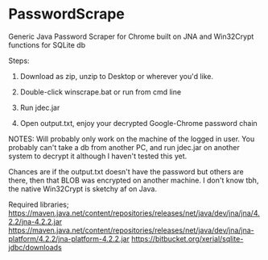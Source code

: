 # PasswordScrape
Generic Java Password Scraper for Chrome built on JNA and Win32Crypt functions for SQLite db

Steps:

  1. Download as zip, unzip to Desktop or wherever you'd like.

  2. Double-click winscrape.bat or run from cmd line
   
  3. Run jdec.jar
   
  4. Open output.txt, enjoy your decrypted Google-Chrome password chain
  
NOTES: Will probably only work on the machine of the logged in user. You probably can't take a db from another PC, and run jdec.jar on another system to decrypt it although I haven't tested this yet.

Chances are if the output.txt doesn't have the password but others are there, then that BLOB was encrypted on another machine. I don't know tbh, the native Win32Crypt is sketchy af on Java.

Required libraries;
https://maven.java.net/content/repositories/releases/net/java/dev/jna/jna/4.2.2/jna-4.2.2.jar
https://maven.java.net/content/repositories/releases/net/java/dev/jna/jna-platform/4.2.2/jna-platform-4.2.2.jar
https://bitbucket.org/xerial/sqlite-jdbc/downloads
